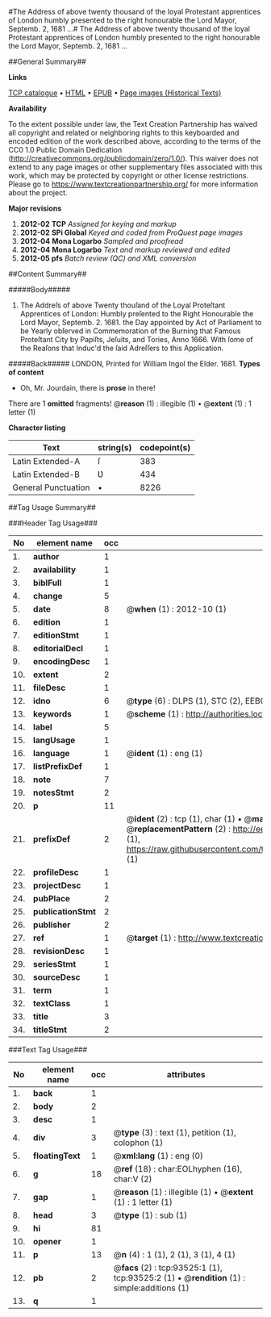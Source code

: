 #The Address of above twenty thousand of the loyal Protestant apprentices of London humbly presented to the right honourable the Lord Mayor, Septemb. 2, 1681 ...#
The Address of above twenty thousand of the loyal Protestant apprentices of London humbly presented to the right honourable the Lord Mayor, Septemb. 2, 1681 ...

##General Summary##

**Links**

[TCP catalogue](http://www.ota.ox.ac.uk/tcp/)  • 
[HTML](http://tei.it.ox.ac.uk/tcp/Texts-HTML/free/A26/A26385.html)  • 
[EPUB](http://tei.it.ox.ac.uk/tcp/Texts-EPUB/free/A26/A26385.epub) • 
[Page images (Historical Texts)](https://historicaltexts.jisc.ac.uk/eebo-12762332e)

**Availability**

To the extent possible under law, the Text Creation Partnership has waived all copyright and related or neighboring rights to this keyboarded and encoded edition of the work described above, according to the terms of the CC0 1.0 Public Domain Dedication (http://creativecommons.org/publicdomain/zero/1.0/). This waiver does not extend to any page images or other supplementary files associated with this work, which may be protected by copyright or other license restrictions. Please go to https://www.textcreationpartnership.org/ for more information about the project.

**Major revisions**

1. __2012-02__ __TCP__ *Assigned for keying and markup*
1. __2012-02__ __SPi Global__ *Keyed and coded from ProQuest page images*
1. __2012-04__ __Mona Logarbo__ *Sampled and proofread*
1. __2012-04__ __Mona Logarbo__ *Text and markup reviewed and edited*
1. __2012-05__ __pfs__ *Batch review (QC) and XML conversion*

##Content Summary##

#####Body#####

1. The Addreſs of above Twenty thouſand of the Loyal Proteſtant Apprentices of London: Humbly preſented to the Right Honourable the Lord Mayor, Septemb. 2. 1681. the Day appointed by Act of Parliament to be Yearly obſerved in Commemoration of the Burning that Famous Proteſtant City by Papiſts, Jeſuits, and Tories, Anno 1666. With ſome of the Reaſons that Induc'd the ſaid Adreſſers to this Application.

#####Back#####
LONDON, Printed for William Ingol the Elder. 1681.
**Types of content**

  * Oh, Mr. Jourdain, there is **prose** in there!

There are 1 **omitted** fragments! 
 @__reason__ (1) : illegible (1)  •  @__extent__ (1) : 1 letter (1)

**Character listing**


|Text|string(s)|codepoint(s)|
|---|---|---|
|Latin Extended-A|ſ|383|
|Latin Extended-B|Ʋ|434|
|General Punctuation|•|8226|

##Tag Usage Summary##

###Header Tag Usage###

|No|element name|occ|attributes|
|---|---|---|---|
|1.|__author__|1||
|2.|__availability__|1||
|3.|__biblFull__|1||
|4.|__change__|5||
|5.|__date__|8| @__when__ (1) : 2012-10 (1)|
|6.|__edition__|1||
|7.|__editionStmt__|1||
|8.|__editorialDecl__|1||
|9.|__encodingDesc__|1||
|10.|__extent__|2||
|11.|__fileDesc__|1||
|12.|__idno__|6| @__type__ (6) : DLPS (1), STC (2), EEBO-CITATION (1), OCLC (1), VID (1)|
|13.|__keywords__|1| @__scheme__ (1) : http://authorities.loc.gov/ (1)|
|14.|__label__|5||
|15.|__langUsage__|1||
|16.|__language__|1| @__ident__ (1) : eng (1)|
|17.|__listPrefixDef__|1||
|18.|__note__|7||
|19.|__notesStmt__|2||
|20.|__p__|11||
|21.|__prefixDef__|2| @__ident__ (2) : tcp (1), char (1)  •  @__matchPattern__ (2) : ([0-9\-]+):([0-9IVX]+) (1), (.+) (1)  •  @__replacementPattern__ (2) : http://eebo.chadwyck.com/downloadtiff?vid=$1&page=$2 (1), https://raw.githubusercontent.com/textcreationpartnership/Texts/master/tcpchars.xml#$1 (1)|
|22.|__profileDesc__|1||
|23.|__projectDesc__|1||
|24.|__pubPlace__|2||
|25.|__publicationStmt__|2||
|26.|__publisher__|2||
|27.|__ref__|1| @__target__ (1) : http://www.textcreationpartnership.org/docs/. (1)|
|28.|__revisionDesc__|1||
|29.|__seriesStmt__|1||
|30.|__sourceDesc__|1||
|31.|__term__|1||
|32.|__textClass__|1||
|33.|__title__|3||
|34.|__titleStmt__|2||


###Text Tag Usage###

|No|element name|occ|attributes|
|---|---|---|---|
|1.|__back__|1||
|2.|__body__|2||
|3.|__desc__|1||
|4.|__div__|3| @__type__ (3) : text (1), petition (1), colophon (1)|
|5.|__floatingText__|1| @__xml:lang__ (1) : eng (0)|
|6.|__g__|18| @__ref__ (18) : char:EOLhyphen (16), char:V (2)|
|7.|__gap__|1| @__reason__ (1) : illegible (1)  •  @__extent__ (1) : 1 letter (1)|
|8.|__head__|3| @__type__ (1) : sub (1)|
|9.|__hi__|81||
|10.|__opener__|1||
|11.|__p__|13| @__n__ (4) : 1 (1), 2 (1), 3 (1), 4 (1)|
|12.|__pb__|2| @__facs__ (2) : tcp:93525:1 (1), tcp:93525:2 (1)  •  @__rendition__ (1) : simple:additions (1)|
|13.|__q__|1||
